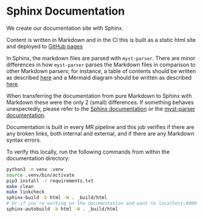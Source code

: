 # Sphinx Documentation

We create our documentation site with Sphinx.

Content is written in Markdown and in the CI this is built as a static html site
and deployed to [GitHub pages](https://minbzk.github.io/nl-wallet/)

In Sphinx, the markdown files are parsed with `myst-parser`. There are minor
differences in how `myst-parser` parses the Markdown files in comparison to
other Markdown parsers; for instance, a table of contents should be written as
described
[here](https://sphinx-doc-zh.readthedocs.io/en/latest/markup/toctree.html) and a
Mermaid diagram should be written as described
[here](https://github.com/mgaitan/sphinxcontrib-mermaid#markdown-support).

When transferring the documentation from pure Markdown to Sphinx with Markdown
these were the only 2 (small) differences. If something behaves unexpectedly,
please refer to the [Sphinx
documentation](https://www.sphinx-doc.org/en/master/index.html) or the
[myst-parser
documentation](https://myst-parser.readthedocs.io/en/latest/index.html).

Documentation is built in every MR pipeline and this job verifies if there are
any broken links, both internal and external, and if there are any Markdown
syntax errors.

To verify this locally, run the following commands from within the documentation
directory:

```sh
python3 -m venv .venv
source .venv/bin/activate
pip3 install -r requirements.txt
make clean
make linkcheck
sphinx-build -b html -W . _build/html
# Or if you're working on the documentation and want to localhost:8000 it:
sphinx-autobuild -b html -W . _build/html
```
